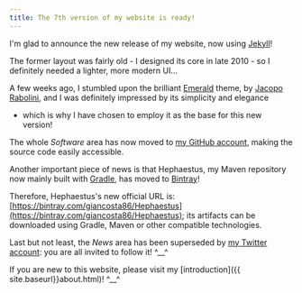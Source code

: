 ```yaml
---
title: The 7th version of my website is ready!
---
```

I'm glad to announce the new release of my website, now using [Jekyll](http://jekyllrb.com/)!

The former layout was fairly old - I designed its core in late 2010 - so I definitely needed a lighter, more modern UI... 

A few weeks ago, I stumbled upon the brilliant [Emerald](http://www.jacoporabolini.com/emerald) theme, by 
[Jacopo Rabolini](http://www.jacoporabolini.com/), and I was definitely impressed by its simplicity and elegance 
- which is why I have chosen to employ it as the base for this new version!

The whole *Software* area has now moved to [my GitHub account](https://github.com/giancosta86), making the source code easily accessible.

Another important piece of news is that Hephaestus, my Maven repository now mainly built with [Gradle](http://gradle.org/), has moved to [Bintray](https://bintray.com/)!


Therefore, Hephaestus's new official URL is: [https://bintray.com/giancosta86/Hephaestus](https://bintray.com/giancosta86/Hephaestus); its artifacts can be downloaded using Gradle, Maven or other compatible technologies.


Last but not least, the *News* area has been superseded by [my Twitter account](https://twitter.com/giancosta86): you are all invited to follow it! ^\_\_^


If you are new to this website, please visit my [introduction]({{ site.baseurl}}about.html)! ^\_\_^
